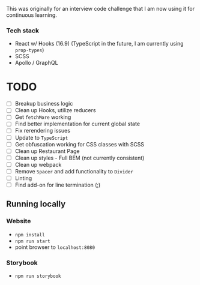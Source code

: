 This was originally for an interview code challenge that I am now using it for continuous learning.


### Tech stack

- React w/ Hooks (16.9) (TypeScript in the future, I am currently using `prop-types`)
- SCSS 
- Apollo / GraphQL

# TODO
- [ ] Breakup business logic
- [ ] Clean up Hooks, utilize reducers
- [ ] Get `fetchMore` working
- [ ] Find better implementation for current global state
- [ ] Fix rerendering issues
- [ ] Update to `TypeScript`
- [ ] Get obfuscation working for CSS classes with SCSS
- [ ] Clean up Restaurant Page
- [ ] Clean up styles - Full BEM (not currently consistent)
- [ ] Clean up webpack
- [ ] Remove `Spacer` and add functionality to `Divider`
- [ ] Linting
- [ ] Find add-on for line termination (;)

## Running locally
### Website
- `npm install`
- `npm run start`
- point browser to `localhost:8080`

### Storybook
- `npm run storybook`
